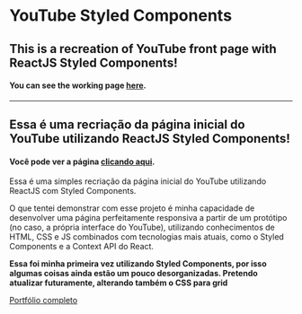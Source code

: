 # YouTube Styled Components

## This is a recreation of YouTube front page with ReactJS Styled Components!
#### You can see the working page [here](https://leonardosantos.herokuapp.com/youtube).

---
## Essa é uma recriação da página inicial do YouTube utilizando ReactJS Styled Components!

#### Você pode ver a página [clicando aqui](https://leonardosantos.herokuapp.com/youtube).

Essa é uma simples recriação da página inicial do YouTube utilizando ReactJS com Styled Components.

O que tentei demonstrar com esse projeto é minha capacidade de desenvolver uma página perfeitamente responsiva a partir de um protótipo (no caso, a própria interface do YouTube), utilizando conhecimentos de HTML, CSS e JS combinados com tecnologias mais atuais, como o Styled Components e a Context API do React.

**Essa foi minha primeira vez utilizando Styled Components, por isso algumas coisas ainda estão um pouco desorganizadas. Pretendo atualizar futuramente, alterando também o CSS para grid**

[Portfólio completo](https://leonardosantos.herokuapp.com)
